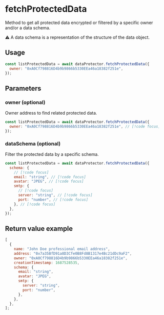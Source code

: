 # fetchProtectedData

Method to get all protected data encrypted or filtered by a specific owner and/or a data schema.

⚠️ A data schema is a representation of the structure of the data object.

## Usage

```js
const listProtectedData = await dataProtector.fetchProtectedData({
  owner: "0xA0Cf798816D4b9b9866b5330EEa46a18382f251e",
});
```

## Parameters

### owner (optional)

Owner address to find related protected data.

```js
const listProtectedData = await dataProtector.fetchProtectedData({
  owner: "0xA0Cf798816D4b9b9866b5330EEa46a18382f251e", // [!code focus]
});
```

### dataSchema (optional)

Filter the protected data by a specific schema.

```js
const listProtectedData = await dataProtector.fetchProtectedData({
  schema: {
    // [!code focus]
    email: "string", // [!code focus]
    avatar: "JPEG", // [!code focus]
    smtp: {
      // [!code focus]
      server: "string", // [!code focus]
      port: "number", // [!code focus]
    }, // [!code focus]
  },
});
```

## Return value example

```js
[
  {
    name: "John Doe professional email address",
    address: "0x7a35BfD91a8D3Cfe0B8Fd8B1317e4Bc21dDc9aF2",
    owner: "0xA0Cf798816D4b9b9866b5330EEa46a18382f251e",
    creationTimestamp: 1687528535,
    schema: {
      email: "string",
      avatar: "JPEG",
      smtp: {
        server: "string",
        port: "number",
      },
    },
  },
];
```
